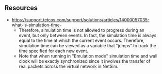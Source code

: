 
## Resources

- https://support.tetcos.com/support/solutions/articles/14000057035-what-is-simulation-time-
  - Therefore, simulation time is not allowed to progress during an event, but only between events. In fact, the simulation time is always equal to the time at which the current event occurs. Therefore, simulation time can be viewed as a variable that "jumps" to track the time specified for each new event.
  - Note that when running in "Emulation mode" simulation time and wall clock will be exactly synchronized since it involves the transfer of real packets across the virtual network in NetSim.